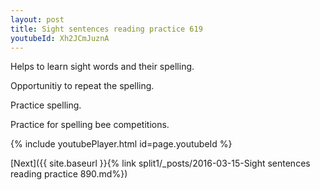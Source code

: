 ```yaml
---
layout: post
title: Sight sentences reading practice 619
youtubeId: Xh2JCmJuznA
---
```

 
 
Helps to learn sight words and their spelling.

Opportunitiy to repeat the spelling. 

Practice spelling. 
 
Practice for spelling bee competitions. 
 
{% include youtubePlayer.html id=page.youtubeId %}
 
 

[Next]({{ site.baseurl }}{% link  split1/_posts/2016-03-15-Sight sentences reading practice 890.md%})
 
